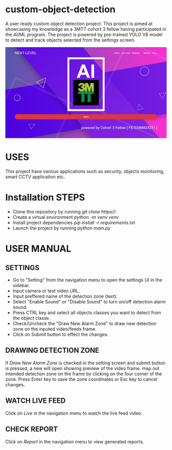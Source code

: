 # custom-object-detection
A user ready custom object detection project. This project is aimed at showcasing my knowledge as a 3MTT cohort 3 fellow having participated in the AI/ML program. The project is powered by pre-trained YOLO V8 model to detect and track objects selected from the settings screen.


![Home page](https://github.com/adisa39/custom-object-detection/blob/main/home_screen.jpeg "Home page")

# USES
This project have various applications such as security, objects monitoring, smart CCTV application etc.

# Installation STEPS
- Clone this repository by running *git clone https//:*
- Create a virtual environment *python -m venv venv*
- Install project dependencies *pip install -r requirements.txt*
- Launch the project by running *python main.py*

# USER MANUAL 
## SETTINGS
- Go to "Setting" from the navigation menu to open the settings UI in the sidebar.
- Input camera or test video URL.
- Input preffered name of the detection zone (text).
- Select "Enable Sound" or "Disable Sound" to turn on/off detection alarm sound.
- Press CTRL key and select all objects classes you want to detect from the object classe.
- Check/Uncheck the "Draw New Alarm Zone" to draw new detection zone on the inputed video/feeds frame.
- Click on Submit button to effect the changes.

## DRAWING DETECTION ZONE
If *Draw New Alarm Zone* is checked in the setting screen and submit button is pressed, a new will open showing preview of the video frame.
map out intended detection zone on the frame by clicking on the four corner of the zone. Press Enter key to save the zone coordinates or Esc key to cancel changes.

## WATCH LIVE FEED
Click on *Live* in the navigation menu to watch the live feed video.

## CHECK REPORT
Click on *Report* in the navigation menu to view generated reports.
